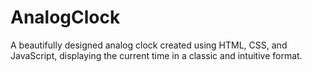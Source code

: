 # AnalogClock
A beautifully designed analog clock created using HTML, CSS, and JavaScript, displaying the current time in a classic and intuitive format.
